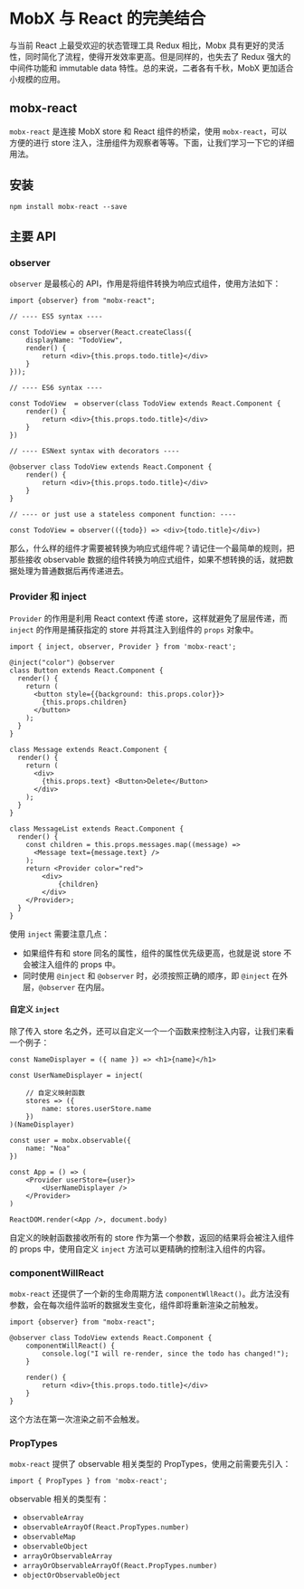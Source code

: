 # MobX 与 React 的完美结合
与当前 React 上最受欢迎的状态管理工具 Redux 相比，Mobx 具有更好的灵活性，同时简化了流程，使得开发效率更高。但是同样的，也失去了 Redux 强大的中间件功能和 immutable data 特性。总的来说，二者各有千秋，MobX 更加适合小规模的应用。

## mobx-react
`mobx-react` 是连接 MobX store 和 React 组件的桥梁，使用 `mobx-react`，可以方便的进行 store 注入，注册组件为观察者等等。下面，让我们学习一下它的详细用法。

## 安装
`npm install mobx-react --save`

## 主要 API

### observer
`observer` 是最核心的 API，作用是将组件转换为响应式组件，使用方法如下：
```
import {observer} from "mobx-react";

// ---- ES5 syntax ----

const TodoView = observer(React.createClass({
    displayName: "TodoView",
    render() {
        return <div>{this.props.todo.title}</div>
    }
}));

// ---- ES6 syntax ----

const TodoView  = observer(class TodoView extends React.Component {
    render() {
        return <div>{this.props.todo.title}</div>
    }
})

// ---- ESNext syntax with decorators ----

@observer class TodoView extends React.Component {
    render() {
        return <div>{this.props.todo.title}</div>
    }
}

// ---- or just use a stateless component function: ----

const TodoView = observer(({todo}) => <div>{todo.title}</div>)
```
那么，什么样的组件才需要被转换为响应式组件呢？请记住一个最简单的规则，把那些接收 observable 数据的组件转换为响应式组件，如果不想转换的话，就把数据处理为普通数据后再传递进去。

### Provider 和 inject
`Provider` 的作用是利用 React context 传递 store，这样就避免了层层传递，而 `inject` 的作用是捕获指定的 store 并将其注入到组件的 `props` 对象中。
```
import { inject, observer, Provider } from 'mobx-react';

@inject("color") @observer
class Button extends React.Component {
  render() {
    return (
      <button style={{background: this.props.color}}>
        {this.props.children}
      </button>
    );
  }
}

class Message extends React.Component {
  render() {
    return (
      <div>
        {this.props.text} <Button>Delete</Button>
      </div>
    );
  }
}

class MessageList extends React.Component {
  render() {
    const children = this.props.messages.map((message) =>
      <Message text={message.text} />
    );
    return <Provider color="red">
        <div>
            {children}
        </div>
    </Provider>;
  }
}

```
使用 `inject` 需要注意几点：
- 如果组件有和 store 同名的属性，组件的属性优先级更高，也就是说 store 不会被注入组件的 props 中。
- 同时使用 `@inject` 和 `@observer` 时，必须按照正确的顺序，即 `@inject` 在外层，`@observer` 在内层。

#### 自定义 `inject`
除了传入 store 名之外，还可以自定义一个一个函数来控制注入内容，让我们来看一个例子：
```
const NameDisplayer = ({ name }) => <h1>{name}</h1>

const UserNameDisplayer = inject(

    // 自定义映射函数
    stores => ({
        name: stores.userStore.name
    })
)(NameDisplayer)

const user = mobx.observable({
    name: "Noa"
})

const App = () => (
    <Provider userStore={user}>
        <UserNameDisplayer />
    </Provider>
)

ReactDOM.render(<App />, document.body)
```
自定义的映射函数接收所有的 store 作为第一个参数，返回的结果将会被注入组件的 props 中，使用自定义 `inject` 方法可以更精确的控制注入组件的内容。

### componentWillReact
`mobx-react` 还提供了一个新的生命周期方法 `componentWllReact()`。此方法没有参数，会在每次组件监听的数据发生变化，组件即将重新渲染之前触发。
```
import {observer} from "mobx-react";

@observer class TodoView extends React.Component {
    componentWillReact() {
        console.log("I will re-render, since the todo has changed!");
    }

    render() {
        return <div>{this.props.todo.title}</div>
    }
}
```
这个方法在第一次渲染之前不会触发。

### PropTypes
`mobx-react` 提供了 observable 相关类型的 PropTypes，使用之前需要先引入：
```
import { PropTypes } from 'mobx-react';
```
observable 相关的类型有：
- `observableArray`
- `observableArrayOf(React.PropTypes.number)`
- `observableMap`
- `observableObject`
- `arrayOrObservableArray`
- `arrayOrObservableArrayOf(React.PropTypes.number)`
- `objectOrObservableObject`